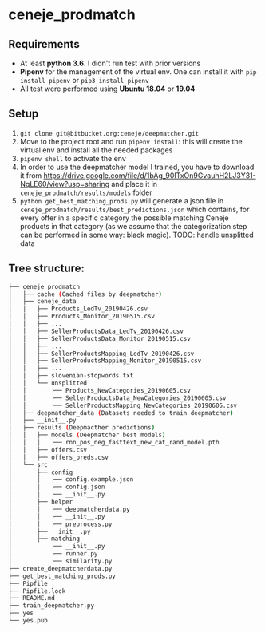 # ceneje_prodmatch

## Requirements

* At least **python 3.6**. I didn't run test with prior versions
* **Pipenv** for the management of the virtual env. One can install it with `pip install pipenv` or `pip3 install pipenv`
* All test were performed using **Ubuntu 18.04** or **19.04**

## Setup

1. `git clone git@bitbucket.org:ceneje/deepmatcher.git`
2. Move to the project root and run `pipenv install`: this will create the virtual env and install all the needed packages
3. `pipenv shell` to activate the env
4. In order to use the deepmatcher model I trained, you have to download it from https://drive.google.com/file/d/1bAg_90ITxOn9GvauhH2LJ3Y31-NqLE60/view?usp=sharing and place it in `ceneje_prodmatch/results/models` folder
5. `python get_best_matching_prods.py` will generate a json file in `ceneje_prodmatch/results/best_predictions.json` which contains, for every offer in a specific category the possible matching Ceneje products in that category (as we assume that the categorization step can be performed in some way: black magic). TODO: handle unsplitted data


## Tree structure:
```bash 
├── ceneje_prodmatch
│   ├── cache (Cached files by deepmatcher)
│   ├── ceneje_data
│   │   ├── Products_LedTv_20190426.csv
│   │   ├── Products_Monitor_20190515.csv
│   │   ├── ...
│   │   ├── SellerProductsData_LedTv_20190426.csv
│   │   ├── SellerProductsData_Monitor_20190515.csv
│   │   ├── ...
│   │   ├── SellerProductsMapping_LedTv_20190426.csv
│   │   ├── SellerProductsMapping_Monitor_20190515.csv
│   │   ├── ...
│   │   ├── slovenian-stopwords.txt
│   │   └── unsplitted
│   │       ├── Products_NewCategories_20190605.csv
│   │       ├── SellerProductsData_NewCategories_20190605.csv
│   │       └── SellerProductsMapping_NewCategories_20190605.csv
│   ├── deepmatcher_data (Datasets needed to train deepmatcher)
│   ├── __init__.py
│   ├── results (Deepmacther predictions)
│   │   ├── models (Deepmatcher best models)
│   │   │   └── rnn_pos_neg_fasttext_new_cat_rand_model.pth
│   │   ├── offers.csv
│   │   ├── offers_preds.csv
│   └── src
│       ├── config
│       │   ├── config.example.json
│       │   ├── config.json
│       │   └── __init__.py
│       ├── helper
│       │   ├── deepmatcherdata.py
│       │   ├── __init__.py
│       │   ├── preprocess.py
│       ├── __init__.py
│       ├── matching
│           ├── __init__.py
│           ├── runner.py
│           └── similarity.py
├── create_deepmatcherdata.py
├── get_best_matching_prods.py
├── Pipfile
├── Pipfile.lock
├── README.md
├── train_deepmatcher.py
├── yes
└── yes.pub
```